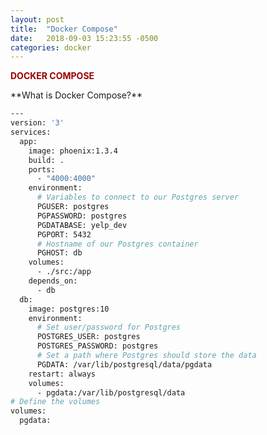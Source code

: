 ```yaml
---
layout: post
title:  "Docker Compose"
date:   2018-09-03 15:23:55 -0500
categories: docker
---
```

<style type="text/css">
  .left-image {
    float:left;
    margin-left:20px;
    width:400px;
  }
  .right-image {
    float:right;
    margin-left:20px;
    width:400px;
  }
</style>

<p style="color:#900; font-weight:bold; text-transform:uppercase;">Docker Compose</p>  
**What is Docker Compose?**  

```bash
---
version: '3'
services:
  app:
    image: phoenix:1.3.4
    build: .
    ports:
      - "4000:4000"
    environment:
      # Variables to connect to our Postgres server
      PGUSER: postgres
      PGPASSWORD: postgres
      PGDATABASE: yelp_dev
      PGPORT: 5432
      # Hostname of our Postgres container
      PGHOST: db
    volumes:
      - ./src:/app
    depends_on:
      - db
  db:
    image: postgres:10
    environment:
      # Set user/password for Postgres
      POSTGRES_USER: postgres
      POSTGRES_PASSWORD: postgres
      # Set a path where Postgres should store the data
      PGDATA: /var/lib/postgresql/data/pgdata
    restart: always
    volumes:
      - pgdata:/var/lib/postgresql/data
# Define the volumes
volumes:
  pgdata:
```
<!-- **To build your project**  
1. Start by creating a folder for your project. cd into the root.
2. Creating the `Dockerfile` above. <sup>1</sup>       
3. Then create the `docker-compose.yml` file. <sup>2</sup>  
4. Add the mix file and change its permissions to make it executable by running `chmod +x mix` in terminal while in the root directory of your project.   
5. Then run `docker build -t <name_of_your_image> .`.  
Here the -t is a flag that sets the `tag` of your project.   
6. You should now be able to run `docker images` and see your newly created image listed. At this point it is an inert image and is not running.  
7. Now run `docker-compose build` to get an image of your other services like your database created, and your `volumes` built. <sup>3</sup>
8. In the root directory, run
`./mix deps.get  
./mix ecto.create  
./mix ecto.migrate`  
9. cd into the `src` folder and run `cd assets && npm install`
10. Finally cd one level back up to your root directory and run `docker-compose up`  

**Your container should now be up.**  
- Verify this by running `docker container ls`.  You should see 2 containers up and running.  
- Navigate to `localhost:4000` to view your site in a browser

**To start and stop your containers**   -->
